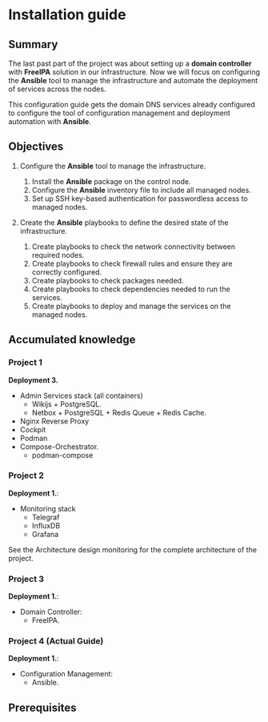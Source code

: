 # Installation guide

## Summary

The last past part of the project was about setting up a **domain controller** with **FreeIPA** solution in our infrastructure. Now we will focus on configuring the **Ansible** tool to manage the infrastructure and automate the deployment of services across the nodes.

This configuration guide gets the domain DNS services already configured to configure the tool of configuration management and deployment automation with **Ansible**.

## Objectives

1. Configure the **Ansible** tool to manage the infrastructure.
   1. Install the **Ansible** package on the control node.
   2. Configure the **Ansible** inventory file to include all managed nodes.
   3. Set up SSH key-based authentication for passwordless access to managed nodes.

2. Create the **Ansible** playbooks to define the desired state of the infrastructure.
   1. Create playbooks to check the network connectivity between required nodes.
   2. Create playbooks to check firewall rules and ensure they are correctly configured.
   3. Create playbooks to check packages needed.
   4. Create playbooks to check dependencies needed to run the services.
   5. Create playbooks to deploy and manage the services on the managed nodes.

## Accumulated knowledge

### Project 1

**Deployment 3.**

- Admin Services stack (all containers)
  - Wikijs + PostgreSQL.
  - Netbox + PostgreSQL + Redis Queue + Redis Cache.
- Nginx Reverse Proxy
- Cockpit
- Podman
- Compose-Orchestrator.
  - podman-compose

### Project 2

**Deployment 1.**:

- Monitoring stack
  - Telegraf
  - InfluxDB
  - Grafana

See the Architecture design monitoring for the complete architecture of the project.

### Project 3

**Deployment 1.**:

- Domain Controller:
  - FreeIPA.

### Project 4 (Actual Guide)

**Deployment 1.**:

- Configuration Management:
  - Ansible.

## Prerequisites



